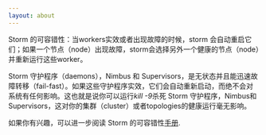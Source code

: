 ```yaml
---
layout: about
---
```


Storm 的可容错性：当workers实效或者出现故障的时候，storm 会自动重启它们；如果一个节点（node）出现故障，storm会选择另外一个健康的节点（node）并重新运行这些worker。

Storm 守护程序（daemons），Nimbus 和 Supervisors，是无状态并且能迅速故障转移（fail-fast）。如果这些守护程序实效，它们会自动重新启动，而绝不会对系统有任何影响。这也就是说你可以运行*kill -9*杀死 Storm 守护程序，Nimbus和Supervisors，这对你的集群（cluster）或者topologies的健康运行毫无影响。

如果你有兴趣，可以进一步阅读 Storm 的可容错性[手册](/documentation/Fault-tolerance.html).

